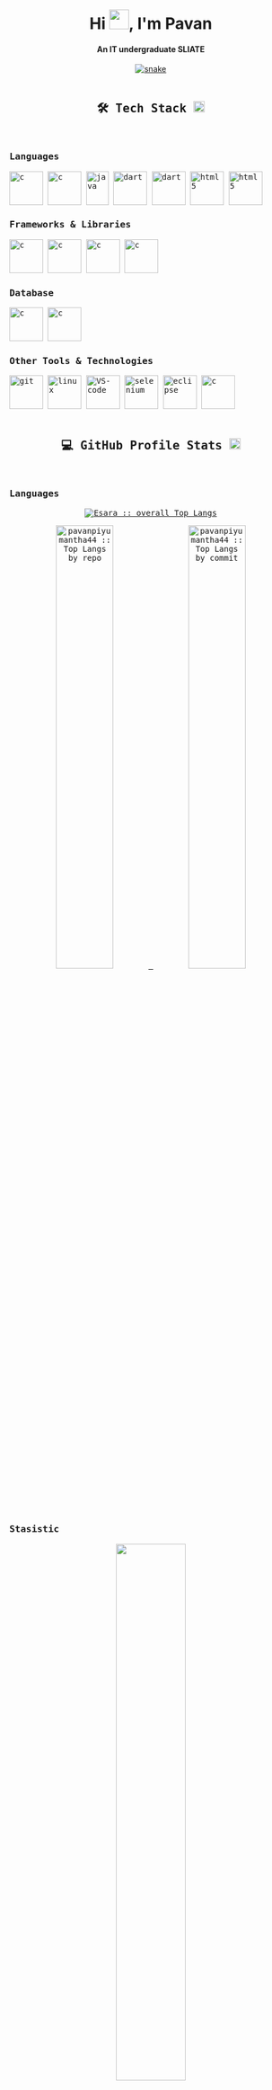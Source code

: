 <div align="center">
<h1 align="center">Hi <img width="35" src="./assets/waving.gif">, I'm Pavan</h1>
<h4 align="center">An IT undergraduate SLIATE</h4>
</div>

<div align="center">
  <a href="https://github.com/pavanpiyumantha44">
  <img  src="./assets/grid-snake.svg"
       alt="snake" /></a>
</div>
</br>
<!-- <div>
   <samp>
      <h2 align="center"> About Me! 😎 </h2>
      <ul>
         <li>🏫: I'm a hard working computer engineering undergraduate...</li>
         <li>🔭: I'm currently working as a software engineer intern at wso2...</li>
      </ul>
   </samp>
</div> -->

<div>
   <samp>
      <h2 align="center">🛠 Tech Stack <img width="20" src="./assets/tech-stack.gif"></h2>
      </br>
      <div>
         <summary><h3>Languages</h3></summary>
         <img src="./assets/Tools/c-original.svg" alt="c" width="60" height="60"/> 
         <img src="./assets/Tools/python-original.svg" alt="c" width="60" height="60"/> 
         <img src="./assets/Tools/java.svg" alt="java" width="40" height="60"/>
         <img src="./assets/Tools/javascript-original.svg" alt="dart" width="60" height="60"/>
         <img src="./assets/Tools/dart.png" alt="dart" width="60" height="60"/>
         <img src="./assets/Tools/html5-original-wordmark.svg" alt="html5" width="60" height="60"/> 
         <img src="./assets/Tools/css3-original-wordmark.svg" alt="html5" width="60" height="60"/> 
      </div>
      <div>
         <summary><h3>Frameworks & Libraries</h3></summary>
         <img src="./assets/Tools/nodejs-original-wordmark.svg" alt="c" width="60" height="60"/> 
         <img src="./assets/Tools/express-original-wordmark.svg" alt="c" width="60" height="60"/>
         <img src="./assets/Tools/react-original-wordmark.svg" alt="c" width="60" height="60"/>
         <img src="./assets/Tools/flutter.png" alt="c" width="60" height="60"/>
      </div>
      <div>
         <summary><h3>Database</h3></summary>
         <img src="./assets/Tools/mongo-db.svg" alt="c" width="60" height="60"/> 
         <img src="./assets/Tools/sql.svg" alt="c" width="60" height="60"/>
      </div>
      <div>
         <summary><h3>Other Tools & Technologies</h3></summary>
         <img src="./assets/Tools/git.svg" alt="git" width="60" height="60"/> 
         <img src="./assets/Tools/linux-original.svg" alt="linux" width="60" height="60"/>
         <img src="./assets/Tools/visual-studio-code-1.svg" alt="VS-code" width="60" height="60"/>
         <img src="./assets/Tools/Selenium.png" alt="selenium" width="60" height="60"/>
         <img src="./assets/Tools/eclipse.png" alt="eclipse" width="60" height="60"/>
         <img src="./assets/Tools/postman.svg" alt="c" width="60" height="60"/>
      </div>
   </samp>
</div>
</br>
<div>
    <samp>
         <h2 align="center"> 💻 GitHub Profile Stats <img width="20" src="./assets/stats.gif"></h2>
         <br/>
         <summary><h3>Languages</h3></summary>
         <p align="center">
            <a href="https://github.com/pavanpiyumantha44">
            <img src="https://github-readme-stats.vercel.app/api/top-langs/?username=pavanpiyumantha44&langs_count=8&theme=dark&layout=compact&hide_border=true"alt="Esara :: overall Top Langs " /></a>
         </p>
         <p align="center">
            <a href="https://github.com/pavanpiyumantha44">
            <img width="45%" src="https://github-profile-summary-cards.vercel.app/api/cards/repos-per-language?username=pavanpiyumantha44&theme=tokyonight&layout=compact&hide_border=true"alt="pavanpiyumantha44 :: Top Langs by repo" />
            <img width="45%" src="https://github-profile-summary-cards.vercel.app/api/cards/most-commit-language?username=pavanpiyumantha44&theme=tokyonight&layout=compact&hide_border=true"alt="pavanpiyumantha44 :: Top Langs by commit" /></a>
         </p>
         <summary><h3>Stasistic</h3></summary>
         <p align="center">
            <a href="https://github.com/pavanpiyumantha44">
               <img width="49.5%" src="https://github-readme-stats.vercel.app/api?username=pavanpiyumantha44&show_icons=true&theme=tokyonight&hide_border=true" />
               <img width="49.5%" src="https://github-readme-streak-stats.herokuapp.com/?user=pavanpiyumantha44&theme=dark&hide_border=true" />
            </a>
         </p>
         <summary><h3>Trophies</h3></summary>
         <p align="center">
            <a href="https://github.com/pavanpiyumantha44">
               <img width="80%" src="https://github-profile-trophy.vercel.app/?username=pavanpiyumantha44&theme=algolia&no-bg=true&row=2&column=3&margin-w=15&margin-h=15" />
            </a>
         </p>
         <br>
    </samp>
</div>

<div>
   <samp>
   <h3 align="center">🔗 Connect with me:</h3>
   <div align="center">
   </div>
   </samp>
</div>
